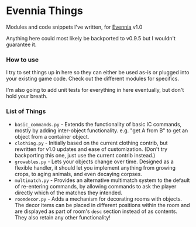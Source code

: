 # Evennia Things
Modules and code snippets I've written, for [Evennia](https://evennia.com) v1.0

Anything here could most likely be backported to v0.9.5 but I wouldn't guarantee it.

### How to use
I try to set things up in here so they can either be used as-is or plugged into your existing game code. Check out the different modules for specifics.

I'm also going to add unit tests for everything in here eventually, but don't hold your breath.

### List of Things
* `basic_commands.py` - Extends the functionality of basic IC commands, mostly by adding inter-object functionality. e.g. "get A from B" to get an object from a container object.
* `clothing.py` - Initially based on the current clothing contrib, but rewritten for v1.0 updates and ease of customization. (Don't try backporting this one, just use the current contrib instead.)
* `growables.py` - Lets your objects change over time. Designed as a flexible handler, it should let you implement anything from growing crops, to aging animals, and even decaying corpses.
* `multimatch.py` - Provides an alternative multimatch system to the default of re-entering commands, by allowing commands to ask the player directly which of the matches they intended.
* `roomdecor.py` - Adds a mechanism for decorating rooms with objects. The decor items can be placed in different positions within the room and are displayed as part of room's `desc` section instead of as contents. They also retain any other functionality!
